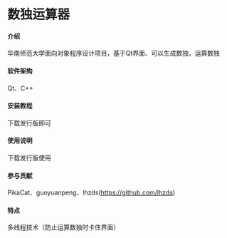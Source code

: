 # 数独运算器

#### 介绍
华南师范大学面向对象程序设计项目，基于Qt界面、可以生成数独，运算数独

#### 软件架构
Qt、C++

#### 安装教程
下载发行版即可

#### 使用说明
下载发行版使用

#### 参与贡献
PikaCat、guoyuanpeng、lhzds(https://github.com/lhzds)

#### 特点
多线程技术（防止运算数独时卡住界面）